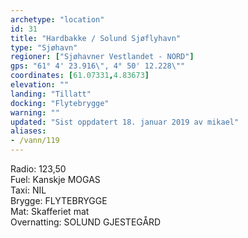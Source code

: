 ```yaml
---
archetype: "location"
id: 31
title: "Hardbakke / Solund Sjøflyhavn"
type: "Sjøhavn"
regioner: ["Sjøhavner Vestlandet - NORD"]
gps: "61° 4' 23.916\", 4° 50' 12.228\""
coordinates: [61.07331,4.83673]
elevation: ""
landing: "Tillatt"
docking: "Flytebrygge"
warning: ""
updated: "Sist oppdatert 18. januar 2019 av mikael"
aliases:
- /vann/119
---
```


Radio: 123,50\
Fuel:  Kanskje MOGAS\
Taxi: NIL\
Brygge: FLYTEBRYGGE\
Mat:  Skafferiet mat \
Overnatting: SOLUND GJESTEGÅRD
